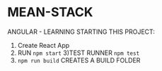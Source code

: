 # MEAN-STACK
ANGULAR - LEARNING 
STARTING THIS PROJECT:
  1) Create React App
  2) RUN `npm start`
  3)TEST RUNNER `npm test`
  4)  `npm run build` CREATES A BUILD FOLDER
  
